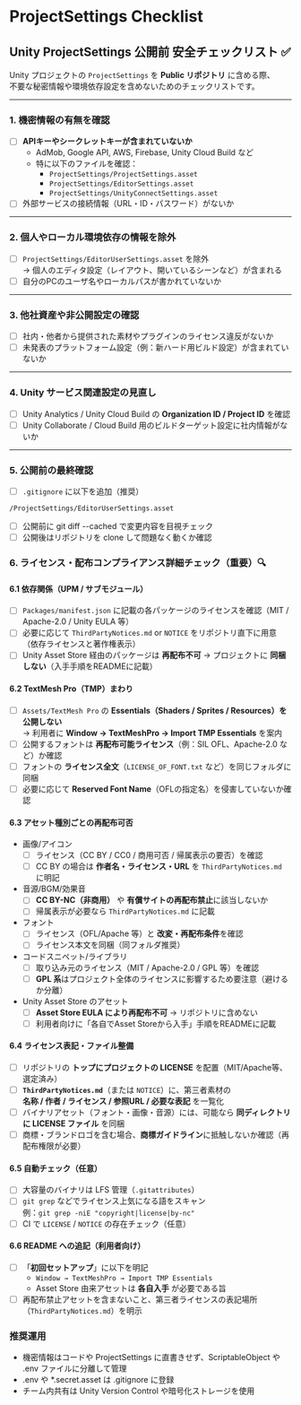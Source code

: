 # ProjectSettings Checklist

## Unity ProjectSettings 公開前 安全チェックリスト ✅

Unity プロジェクトの `ProjectSettings` を **Public リポジトリ** に含める際、  
不要な秘密情報や環境依存設定を含めないためのチェックリストです。

---

### 1. 機密情報の有無を確認

- [ ] **APIキーやシークレットキーが含まれていないか**
  - AdMob, Google API, AWS, Firebase, Unity Cloud Build など
  - 特に以下のファイルを確認：
    - `ProjectSettings/ProjectSettings.asset`
    - `ProjectSettings/EditorSettings.asset`
    - `ProjectSettings/UnityConnectSettings.asset`
- [ ] 外部サービスの接続情報（URL・ID・パスワード）がないか

---

### 2. 個人やローカル環境依存の情報を除外

- [ ] `ProjectSettings/EditorUserSettings.asset` を除外  
       → 個人のエディタ設定（レイアウト、開いているシーンなど）が含まれる
- [ ] 自分のPCのユーザ名やローカルパスが書かれていないか

---

### 3. 他社資産や非公開設定の確認

- [ ] 社内・他者から提供された素材やプラグインのライセンス違反がないか
- [ ] 未発表のプラットフォーム設定（例：新ハード用ビルド設定）が含まれていないか

---

### 4. Unity サービス関連設定の見直し

- [ ] Unity Analytics / Unity Cloud Build の **Organization ID / Project ID** を確認
- [ ] Unity Collaborate / Cloud Build 用のビルドターゲット設定に社内情報がないか

---

### 5. 公開前の最終確認

- [ ] `.gitignore` に以下を追加（推奨）

```gitignore
/ProjectSettings/EditorUserSettings.asset
```

- [ ] 公開前に git diff --cached で変更内容を目視チェック
- [ ] 公開後はリポジトリを clone して問題なく動くか確認

### 6. ライセンス・配布コンプライアンス詳細チェック（重要）🔍

#### 6.1 依存関係（UPM / サブモジュール）

- [ ] `Packages/manifest.json` に記載の各パッケージのライセンスを確認（MIT / Apache-2.0 / Unity EULA 等）
- [ ] 必要に応じて `ThirdPartyNotices.md` or `NOTICE` をリポジトリ直下に用意（依存ライセンスと著作権表示）
- [ ] Unity Asset Store 経由のパッケージは **再配布不可** → プロジェクトに **同梱しない**（入手手順をREADMEに記載）

#### 6.2 TextMesh Pro（TMP）まわり

- [ ] `Assets/TextMesh Pro` の **Essentials（Shaders / Sprites / Resources）を公開しない**  
       → 利用者に **Window → TextMeshPro → Import TMP Essentials** を案内
- [ ] 公開するフォントは **再配布可能ライセンス**（例：SIL OFL、Apache-2.0 など）か確認
- [ ] フォントの **ライセンス全文**（`LICENSE_OF_FONT.txt` など）を同じフォルダに同梱
- [ ] 必要に応じて **Reserved Font Name**（OFLの指定名）を侵害していないか確認

#### 6.3 アセット種別ごとの再配布可否

- 画像/アイコン
  - [ ] ライセンス（CC BY / CC0 / 商用可否 / 帰属表示の要否）を確認
  - [ ] CC BY の場合は **作者名・ライセンス・URL** を `ThirdPartyNotices.md` に明記
- 音源/BGM/効果音
  - [ ] **CC BY-NC（非商用）** や **有償サイトの再配布禁止**に該当しないか
  - [ ] 帰属表示が必要なら `ThirdPartyNotices.md` に記載
- フォント
  - [ ] ライセンス（OFL/Apache 等）と **改変・再配布条件**を確認
  - [ ] ライセンス本文を同梱（同フォルダ推奨）
- コードスニペット/ライブラリ
  - [ ] 取り込み元のライセンス（MIT / Apache-2.0 / GPL 等）を確認
  - [ ] **GPL 系**はプロジェクト全体のライセンスに影響するため要注意（避けるか分離）
- Unity Asset Store のアセット
  - [ ] **Asset Store EULA により再配布不可** → リポジトリに含めない
  - [ ] 利用者向けに「各自でAsset Storeから入手」手順をREADMEに記載

#### 6.4 ライセンス表記・ファイル整備

- [ ] リポジトリの **トップにプロジェクトの LICENSE** を配置（MIT/Apache等、選定済み）
- [ ] **`ThirdPartyNotices.md`**（または `NOTICE`）に、第三者素材の  
       **名称 / 作者 / ライセンス / 参照URL / 必要な表記** を一覧化
- [ ] バイナリアセット（フォント・画像・音源）には、可能なら **同ディレクトリに LICENSE ファイル** を同梱
- [ ] 商標・ブランドロゴを含む場合、**商標ガイドライン**に抵触しないか確認（再配布権限が必要）

#### 6.5 自動チェック（任意）

- [ ] 大容量のバイナリは LFS 管理（`.gitattributes`）
- [ ] `git grep` などでライセンス上気になる語をスキャン  
       例：`git grep -niE "copyright|license|by-nc"`
- [ ] CI で `LICENSE` / `NOTICE` の存在チェック（任意）

#### 6.6 README への追記（利用者向け）

- [ ] 「**初回セットアップ**」に以下を明記
  - `Window → TextMeshPro → Import TMP Essentials`
  - Asset Store 由来アセットは **各自入手** が必要である旨
- [ ] 再配布禁止アセットを含まないこと、第三者ライセンスの表記場所（`ThirdPartyNotices.md`）を明示

### 推奨運用

- 機密情報はコードや ProjectSettings に直書きせず、ScriptableObject や .env ファイルに分離して管理
- .env や \*.secret.asset は .gitignore に登録
- チーム内共有は Unity Version Control や暗号化ストレージを使用
